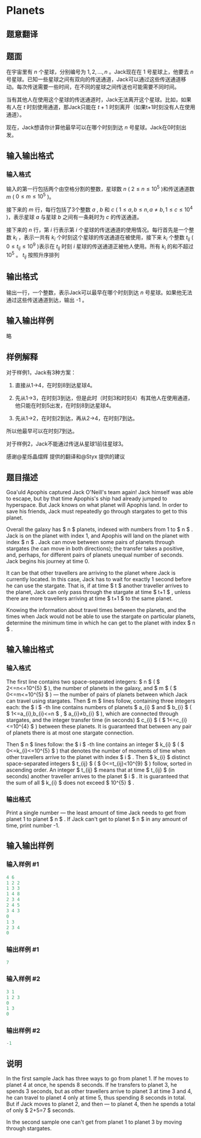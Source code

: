 # Planets

## 题意翻译

## 题面

在宇宙里有 $n$ 个星球，分别编号为 $1,2,...,n$ 。Jack现在在 $1$ 号星球上，他要去 $n$ 号星球。已知一些星球之间有双向的传送通道，Jack可以通过这些传送通道移动。每次传送需要一些时间，在不同的星球之间传送也可能需要不同时间。

当有其他人在使用这个星球的传送通道时，Jack无法离开这个星球。比如，如果有人在 $t$ 时刻使用通道，那Jack只能在 $t+1$ 时刻离开（如果t+1时刻没有人在使用通道）。

现在，Jack想请你计算他最早可以在哪个时刻到达 $n$ 号星球。Jack在0时刻出发。

## 输入输出格式

### 输入格式

输入的第一行包括两个由空格分割的整数，星球数 $n$ ( $2≤n≤10^5$ )和传送通道数 $m$ ( $0≤m≤10^5$ )。

接下来的 $m$ 行，每行包括了3个整数 $a$ , $b$ 和 $c$ ( $1≤a,b≤n, a≠b, 1≤c≤10^4$ )，表示星球 $a$ 与星球 $b$ 之间有一条耗时为 $c$ 的传送通道。

接下来的 $n$ 行，第 $i$ 行表示第 $i$ 个星球的传送通道的使用情况。每行首先是一个整数 $k_i$ ，表示一共有 $k_i$ 个时刻这个星球的传送通道在被使用，接下来 $k_i$ 个整数 $t_{ij}$ ( $0≤t_{ij}≤10^9$ )表示在 $t_{ij}$ 时刻 $i$ 星球的传送通道正被他人使用。所有 $k_i$ 的和不超过 $10^5$ 。 $t_{ij}$ 按照升序排列

## 输出格式

输出一行，一个整数，表示Jack可以最早在哪个时刻到达 $n$ 号星球。如果他无法通过这些传送通道到达，输出 -1 。

## 输入输出样例

略

## 样例解释

对于样例1，Jack有3种方案：

1. 直接从1->4，在时刻8到达星球4。

2. 先从1->3，在时刻3到达，但是此时（时刻3和时刻4）有其他人在使用通道，他只能在时刻5出发，在时刻8到达星球4。

3. 先从1->2，在时刻2到达，再从2->4，在时刻7到达。

所以他最早可以在时刻7到达。

对于样例2，Jack不能通过传送从星球1前往星球3。

感谢@星烁晶熠辉 提供的翻译和@Styx 提供的建议

## 题目描述

Goa'uld Apophis captured Jack O'Neill's team again! Jack himself was able to escape, but by that time Apophis's ship had already jumped to hyperspace. But Jack knows on what planet will Apophis land. In order to save his friends, Jack must repeatedly go through stargates to get to this planet.

Overall the galaxy has $ n $ planets, indexed with numbers from 1 to $ n $ . Jack is on the planet with index 1, and Apophis will land on the planet with index $ n $ . Jack can move between some pairs of planets through stargates (he can move in both directions); the transfer takes a positive, and, perhaps, for different pairs of planets unequal number of seconds. Jack begins his journey at time 0.

It can be that other travellers are arriving to the planet where Jack is currently located. In this case, Jack has to wait for exactly 1 second before he can use the stargate. That is, if at time $ t $ another traveller arrives to the planet, Jack can only pass through the stargate at time $ t+1 $ , unless there are more travellers arriving at time $ t+1 $ to the same planet.

Knowing the information about travel times between the planets, and the times when Jack would not be able to use the stargate on particular planets, determine the minimum time in which he can get to the planet with index $ n $ .

## 输入输出格式

### 输入格式

The first line contains two space-separated integers: $ n $ ( $ 2<=n<=10^{5} $ ), the number of planets in the galaxy, and $ m $ ( $ 0<=m<=10^{5} $ ) — the number of pairs of planets between which Jack can travel using stargates. Then $ m $ lines follow, containing three integers each: the $ i $ -th line contains numbers of planets $ a_{i} $ and $ b_{i} $ ( $ 1<=a_{i},b_{i}<=n $ , $ a_{i}≠b_{i} $ ), which are connected through stargates, and the integer transfer time (in seconds) $ c_{i} $ ( $ 1<=c_{i}<=10^{4} $ ) between these planets. It is guaranteed that between any pair of planets there is at most one stargate connection.

Then $ n $ lines follow: the $ i $ -th line contains an integer $ k_{i} $ ( $ 0<=k_{i}<=10^{5} $ ) that denotes the number of moments of time when other travellers arrive to the planet with index $ i $ . Then $ k_{i} $ distinct space-separated integers $ t_{ij} $ ( $ 0<=t_{ij}&lt;10^{9} $ ) follow, sorted in ascending order. An integer $ t_{ij} $ means that at time $ t_{ij} $ (in seconds) another traveller arrives to the planet $ i $ . It is guaranteed that the sum of all $ k_{i} $ does not exceed $ 10^{5} $ .

### 输出格式

Print a single number — the least amount of time Jack needs to get from planet 1 to planet $ n $ . If Jack can't get to planet $ n $ in any amount of time, print number -1.

## 输入输出样例

### 输入样例 #1

```cpp
4 6
1 2 2
1 3 3
1 4 8
2 3 4
2 4 5
3 4 3
0
1 3
2 3 4
0

```
### 输出样例 #1

```cpp
7

```
### 输入样例 #2

```cpp
3 1
1 2 3
0
1 3
0

```
### 输出样例 #2

```cpp
-1

```
## 说明

In the first sample Jack has three ways to go from planet 1. If he moves to planet 4 at once, he spends 8 seconds. If he transfers to planet 3, he spends 3 seconds, but as other travellers arrive to planet 3 at time 3 and 4, he can travel to planet 4 only at time 5, thus spending 8 seconds in total. But if Jack moves to planet 2, and then — to planet 4, then he spends a total of only $ 2+5=7 $ seconds.

In the second sample one can't get from planet 1 to planet 3 by moving through stargates.

